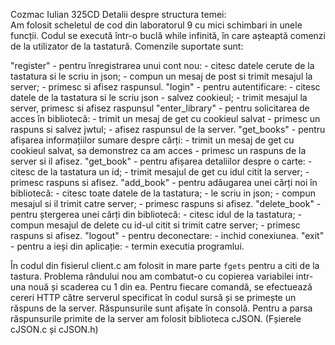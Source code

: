 Cozmac Iulian 325CD
Detalii despre structura temei:  	
Am folosit scheletul de cod din laboratorul 9 cu mici schimbari in unele funcții.
Codul se execută într-o buclă while infinită, în care așteaptă comenzi de la utilizator de la tastatură. Comenzile suportate sunt:

"register" - pentru înregistrarea unui cont nou:
	- citesc datele cerute de la tastatura si le scriu in json;
  	- compun un mesaj de post si trimit mesajul la server;
  	- primesc si afisez raspunsul.
"login" - pentru autentificare:
	- citesc datele de la tastatura si le scriu json
  	- salvez cookieul;
  	- trimit mesajul la server, primesc si afisez raspunsul
"enter_library" - pentru solicitarea de acces în bibliotecă:
	- trimit un mesaj de get cu cookieul salvat
  	- primesc un raspuns si salvez jwtul;
  	- afisez raspunsul de la server.
"get_books" - pentru afișarea informațiilor sumare despre cărți:
	- trimit un mesaj de get cu cookieul salvat,
  	sa demonstrez ca am acces
  	- primesc un raspuns de la server si il afisez.
"get_book" - pentru afișarea detaliilor despre o carte:
	- citesc de la tastatura un id;
  	- trimit mesajul de get cu idul citit la server;
  	- primesc raspuns si afisez.
"add_book" - pentru adăugarea unei cărți noi în bibliotecă:
	- citesc toate datele de la tastatura;
  	- le scriu in json;
  	- compun mesajul si il trimit catre server;
  	- primesc raspuns si afisez.
"delete_book" - pentru ștergerea unei cărți din bibliotecă:
	- citesc idul de la tastatura;
  	- compun mesajul de delete cu id-ul citit si trimit catre server;
  	- primesc raspuns si afisez.
"logout" - pentru deconectare:
	- inchid conexiunea.
"exit" - pentru a ieși din aplicație:
	- termin executia programlui.

În codul din fisierul client.c am folosit in mare parte `fgets` pentru a citi de la tastura. Problema rândului nou am combatut-o cu copierea variabilei intr-una nouă și scaderea cu 1 din ea.
Pentru fiecare comandă, se efectuează cereri HTTP către serverul specificat în codul sursă și se primește un răspuns de la server. Răspunsurile sunt afișate în consolă.
Pentru a parsa răspunsurile primite de la server am folosit biblioteca cJSON. (Fșierele cJSON.c și cJSON.h)